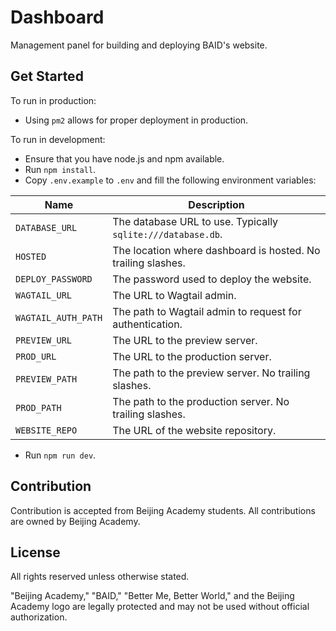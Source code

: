 # Dashboard

Management panel for building and deploying BAID's website.

## Get Started

To run in production:

* Using `pm2` allows for proper deployment in production.

To run in development:

* Ensure that you have node.js and npm available.
* Run `npm install`.
* Copy `.env.example` to `.env` and fill the following environment variables:

| Name                | Description                                                  |
|---------------------|--------------------------------------------------------------|
| `DATABASE_URL`      | The database URL to use. Typically `sqlite:///database.db`.  |
| `HOSTED`            | The location where dashboard is hosted. No trailing slashes. |
| `DEPLOY_PASSWORD`   | The password used to deploy the website.                     |
| `WAGTAIL_URL`       | The URL to Wagtail admin.                                    |
| `WAGTAIL_AUTH_PATH` | The path to Wagtail admin to request for authentication.     |
| `PREVIEW_URL`       | The URL to the preview server.                               |
| `PROD_URL`          | The URL to the production server.                            |
| `PREVIEW_PATH`      | The path to the preview server. No trailing slashes.         |
| `PROD_PATH`         | The path to the production server. No trailing slashes.      |
| `WEBSITE_REPO`      | The URL of the website repository.                           |

* Run `npm run dev`.

## Contribution

Contribution is accepted from Beijing Academy students. All contributions are owned by Beijing Academy.

## License

All rights reserved unless otherwise stated.

"Beijing Academy," "BAID," "Better Me, Better World," and the Beijing Academy logo are legally protected and may not be
used without official authorization.
